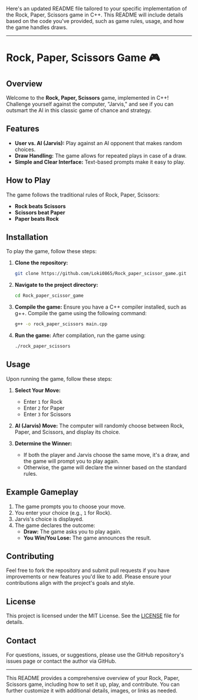 Here's an updated README file tailored to your specific implementation of the Rock, Paper, Scissors game in C++. This README will include details based on the code you've provided, such as game rules, usage, and how the game handles draws.

---

# Rock, Paper, Scissors Game 🎮

## Overview

Welcome to the **Rock, Paper, Scissors** game, implemented in C++! Challenge yourself against the computer, "Jarvis," and see if you can outsmart the AI in this classic game of chance and strategy.

## Features

- **User vs. AI (Jarvis):** Play against an AI opponent that makes random choices.
- **Draw Handling:** The game allows for repeated plays in case of a draw.
- **Simple and Clear Interface:** Text-based prompts make it easy to play.

## How to Play

The game follows the traditional rules of Rock, Paper, Scissors:
- **Rock beats Scissors**
- **Scissors beat Paper**
- **Paper beats Rock**

## Installation

To play the game, follow these steps:

1. **Clone the repository:**
   ```bash
   git clone https://github.com/Loki0865/Rock_paper_scissor_game.git
   ```

2. **Navigate to the project directory:**
   ```bash
   cd Rock_paper_scissor_game
   ```

3. **Compile the game:**
   Ensure you have a C++ compiler installed, such as g++. Compile the game using the following command:
   ```bash
   g++ -o rock_paper_scissors main.cpp
   ```

4. **Run the game:**
   After compilation, run the game using:
   ```bash
   ./rock_paper_scissors
   ```

## Usage

Upon running the game, follow these steps:

1. **Select Your Move:**
   - Enter `1` for Rock
   - Enter `2` for Paper
   - Enter `3` for Scissors

2. **AI (Jarvis) Move:**
   The computer will randomly choose between Rock, Paper, and Scissors, and display its choice.

3. **Determine the Winner:**
   - If both the player and Jarvis choose the same move, it's a draw, and the game will prompt you to play again.
   - Otherwise, the game will declare the winner based on the standard rules.

## Example Gameplay

1. The game prompts you to choose your move.
2. You enter your choice (e.g., `1` for Rock).
3. Jarvis's choice is displayed.
4. The game declares the outcome:
   - **Draw:** The game asks you to play again.
   - **You Win/You Lose:** The game announces the result.

## Contributing

Feel free to fork the repository and submit pull requests if you have improvements or new features you'd like to add. Please ensure your contributions align with the project's goals and style.

## License

This project is licensed under the MIT License. See the [LICENSE](LICENSE) file for details.

## Contact

For questions, issues, or suggestions, please use the GitHub repository's issues page or contact the author via GitHub.

---

This README provides a comprehensive overview of your Rock, Paper, Scissors game, including how to set it up, play, and contribute. You can further customize it with additional details, images, or links as needed.
